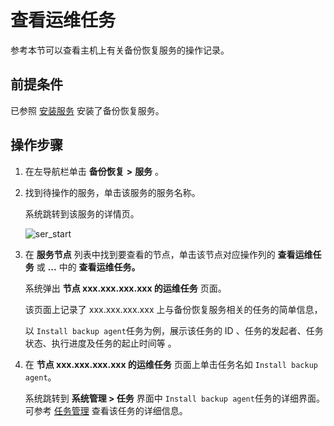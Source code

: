 查看运维任务
===========================

参考本节可以查看主机上有关备份恢复服务的操作记录。

前提条件
-------------------------

已参照 [安装服务](../1000.manage-backup-and-recovery-service/200.installation-services.md) 安装了备份恢复服务。

操作步骤
-------------------------

1. 在左导航栏单击 **备份恢复** **\>** **服务** 。

2. 找到待操作的服务，单击该服务的服务名称。

   系统跳转到该服务的详情页。

   ![ser_start](https://help-static-aliyun-doc.aliyuncs.com/assets/img/zh-CN/9370249161/p268027.png)

3. 在 **服务节点** 列表中找到要查看的节点，单击该节点对应操作列的 **查看运维任务** 或 **...** 中的 **查看运维任务。**

   系统弹出 **节点 xxx.xxx.xxx.xxx 的运维任务** 页面。

   该页面上记录了 xxx.xxx.xxx.xxx 上与备份恢复服务相关的任务的简单信息，

   以 `Install backup agent`任务为例，展示该任务的 ID 、任务的发起者、任务状态、执行进度及任务的起止时间等 。

4. 在 **节点 xxx.xxx.xxx.xxx 的运维任务** 页面上单击任务名如 `Install backup agent`。

   系统跳转到 **系统管理 \> 任务** 界面中 `Install backup agent`任务的详细界面。可参考 [任务管理](../../1600.system-management-features/100.manage-tasks.md) 查看该任务的详细信息。
